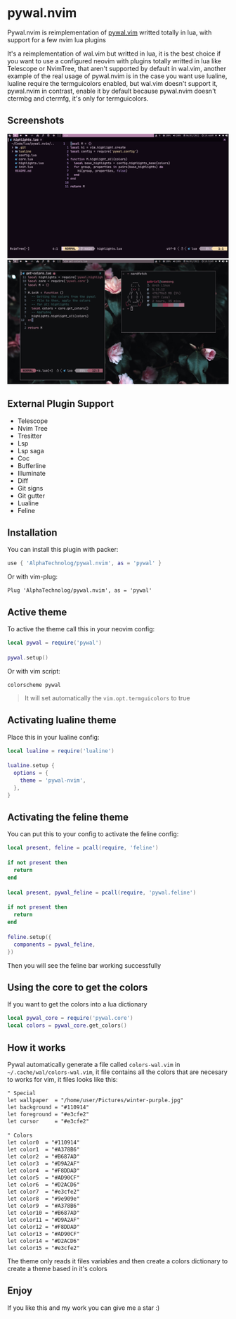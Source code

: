 # pywal.nvim

Pywal.nvim is reimplementation of [pywal.vim](https://github.com/dylanaraps/wal.vim)
writted totally in lua, with support for a few nvim lua plugins

It's a reimplementation of wal.vim but writted in lua, it is the best choice if you want to use a configured neovim with plugins totally writted in lua like Telescope or NvimTree, that aren't supported by default in wal.vim, another example of the real usage of pywal.nvim is in the case you want use lualine, lualine require the termguicolors enabled, but wal.vim doesn't support it, pywal.nvim in contrast, enable it by default because pywal.nvim doesn't ctermbg and ctermfg, it's only for termguicolors.

## Screenshots

![01](./.screenshots/01.png)
![02](./.screenshots/02.png)

## External Plugin Support

- Telescope
- Nvim Tree
- Tresitter
- Lsp
- Lsp saga
- Coc
- Bufferline
- Illuminate
- Diff
- Git signs
- Git gutter
- Lualine
- Feline

## Installation

You can install this plugin with packer:

```lua
use { 'AlphaTechnolog/pywal.nvim', as = 'pywal' }
```

Or with vim-plug:

```vim
Plug 'AlphaTechnolog/pywal.nvim', as = 'pywal'
```

## Active theme

To active the theme call this in your neovim config:

```lua
local pywal = require('pywal')

pywal.setup()
```

Or with vim script:

```vim
colorscheme pywal
```

> It will set automatically the `vim.opt.termguicolors` to true

## Activating lualine theme

Place this in your lualine config:

```lua
local lualine = require('lualine')

lualine.setup {
  options = {
    theme = 'pywal-nvim',
  },
}
```

## Activating the feline theme

You can put this to your config to activate the feline config:

```lua
local present, feline = pcall(require, 'feline')

if not present then
  return
end

local present, pywal_feline = pcall(require, 'pywal.feline')

if not present then
  return
end

feline.setup({
  components = pywal_feline,
})
```

Then you will see the feline bar working successfully

## Using the core to get the colors

If you want to get the colors into a lua dictionary

```lua
local pywal_core = require('pywal.core')
local colors = pywal_core.get_colors()
```

## How it works

Pywal automatically generate a file called `colors-wal.vim` in `~/.cache/wal/colors-wal.vim`,
it file contains all the colors that are necesary to works for vim, it files looks
like this:

```vim
" Special
let wallpaper  = "/home/user/Pictures/winter-purple.jpg"
let background = "#110914"
let foreground = "#e3cfe2"
let cursor     = "#e3cfe2"

" Colors
let color0  = "#110914"
let color1  = "#A378B6"
let color2  = "#B687AD"
let color3  = "#D9A2AF"
let color4  = "#F8DDAD"
let color5  = "#AD90CF"
let color6  = "#D2ACD6"
let color7  = "#e3cfe2"
let color8  = "#9e909e"
let color9  = "#A378B6"
let color10 = "#B687AD"
let color11 = "#D9A2AF"
let color12 = "#F8DDAD"
let color13 = "#AD90CF"
let color14 = "#D2ACD6"
let color15 = "#e3cfe2"
```

The theme only reads it files variables and then create a colors dictionary to create
a theme based in it's colors

## Enjoy

If you like this and my work you can give me a star :)
